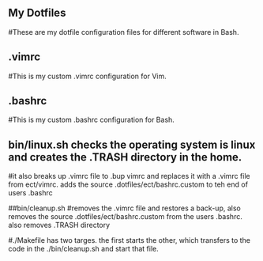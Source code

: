 ## My Dotfiles
#These are my dotfile configuration files for different software in Bash.
## .vimrc
#This is my custom .vimrc configuration for Vim.
## .bashrc
#This is my custom .bashrc configuration for Bash.

## bin/linux.sh checks the operating system is linux and creates the .TRASH directory in the home.
#it also breaks up .vimrc file to .bup vimrc and replaces it with a .vimrc file from ect/vimrc. adds the source .dotfiles/ect/bashrc.custom to teh end of users .bashrc

##bin/cleanup.sh
#removes the .vimrc file and restores a back-up, also removes the source .dotfiles/ect/bashrc.custom from the users .bashrc. also removes .TRASH directory

#./Makefile has two targes. the first starts the other, which transfers to the code in the ./bin/cleanup.sh and start that file. 


